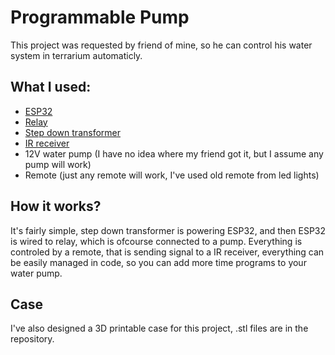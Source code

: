 # Programmable Pump

This project was requested by friend of mine, so he can control his water system in terrarium automaticly. 
## What I used: 
<ul>
  <li><a href = "https://botland.com.pl/moduly-wifi-i-bt-esp32/8893-esp32-wifi-bt-42-platforma-z-modulem-esp-wroom-32-zgodny-z-esp32-devkit-5904422337438.html">ESP32</a></li>
  <li><a href = "https://allegro.pl/oferta/modul-przekaznika-1-kanalowego-5v-10a-l-h-10749204005">Relay</a></li>
  <li><a href = "https://botland.com.pl/przetwornice-step-down/2967-przetwornica-step-down-lm2596-32v-35v-3a-5903351241397.html">Step down transformer</a></li>
  <li><a href = "https://botland.com.pl/odbiorniki-podczerwieni/4931-odbiornik-podczerwieni-tsop31236-36-khz-5904422302757.html">IR receiver</a></li>
  <li>12V water pump (I have no idea where my friend got it, but I assume any pump will work)</li>
  <li>Remote (just any remote will work, I've used old remote from led lights)</li>
</ul>

## How it works? 
It's fairly simple, step down transformer is powering ESP32, and then ESP32 is wired to relay, which is ofcourse connected to a pump. 
Everything is controled by a remote, that is sending signal to a IR receiver, everything can be easily managed in code, so you can add more time programs to your water pump.

## Case
I've also designed a 3D printable case for this project, .stl files are in the repository.








